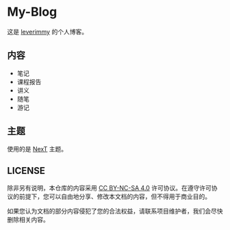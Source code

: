 # My-Blog

这是 [leverimmy](https://github.com/leverimmy) 的个人博客。

## 内容

- 笔记
- 课程报告
- 讲义
- 随笔
- 游记

## 主题

使用的是 [NexT](https://github.com/next-theme/hexo-theme-next) 主题。

## LICENSE

除非另有说明，本仓库的内容采用 [CC BY-NC-SA 4.0](https://creativecommons.org/licenses/by-nc-sa/4.0/) 许可协议。在遵守许可协议的前提下，您可以自由地分享、修改本文档的内容，但不得用于商业目的。

如果您认为文档的部分内容侵犯了您的合法权益，请联系项目维护者，我们会尽快删除相关内容。
